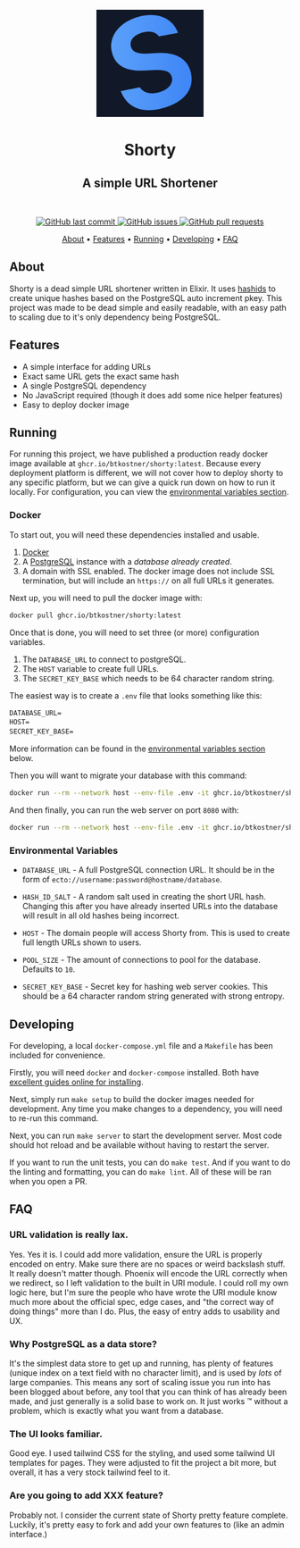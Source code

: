 <div align="center">
  <br>
  <img src="./priv/static/favicon-192.png" alt="Shorty URL Shortener" width="192" height="192">

  <h1>Shorty</h1>
  <h2>A simple URL Shortener</h2>
  <br>
</div>

<p align="center">
  <a href="https://github.com/btkostner/shorty/commits/master">
    <img src="https://img.shields.io/github/last-commit/btkostner/shorty.svg?style=flat-square&logo=github&logoColor=white" alt="GitHub last commit">
  </a>

  <a href="https://github.com/btkostner/shorty/issues">
    <img src="https://img.shields.io/github/issues-raw/btkostner/shorty.svg?style=flat-square&logo=github&logoColor=white" alt="GitHub issues">
  </a>

  <a href="https://github.com/btkostner/shorty/pulls">
    <img src="https://img.shields.io/github/issues-pr-raw/btkostner/shorty.svg?style=flat-square&logo=github&logoColor=white" alt="GitHub pull requests">
  </a>  
</p>

<p align="center">
  <a href="#about">About</a> •
  <a href="#features">Features</a> •
  <a href="#running">Running</a> •
  <a href="#developing">Developing</a> •
  <a href="#faq">FAQ</a>
</p>

## About

Shorty is a dead simple URL shortener written in Elixir. It uses [hashids](https://hashids.org/) to create unique hashes based on the PostgreSQL auto increment pkey. This project was made to be dead simple and easily readable, with an easy path to scaling due to it's only dependency being PostgreSQL.

## Features

- A simple interface for adding URLs
- Exact same URL gets the exact same hash
- A single PostgreSQL dependency
- No JavaScript required (though it does add some nice helper features)
- Easy to deploy docker image

## Running

For running this project, we have published a production ready docker image available at `ghcr.io/btkostner/shorty:latest`. Because every deployment platform is different, we will not cover how to deploy shorty to any specific platform, but we can give a quick run down on how to run it locally. For configuration, you can view the [environmental variables section](#Environmental-Variables).

### Docker

To start out, you will need these dependencies installed and usable.

  1. [Docker](https://docs.docker.com/get-docker/)
  2. A [PostgreSQL](https://www.postgresql.org/download/) instance with a _database already created_.
  3. A domain with SSL enabled. The docker image does not include SSL termination, but will include an `https://` on all full URLs it generates.

Next up, you will need to pull the docker image with:

```sh
docker pull ghcr.io/btkostner/shorty:latest
```

Once that is done, you will need to set three (or more) configuration variables.

  1. The `DATABASE_URL` to connect to postgreSQL.
  2. The `HOST` variable to create full URLs.
  3. The `SECRET_KEY_BASE` which needs to be 64 character random string.

The easiest way is to create a `.env` file that looks something like this:

```txt
DATABASE_URL=
HOST=
SECRET_KEY_BASE=
```

More information can be found in the [environmental variables section](#Environmental-Variables) below.

Then you will want to migrate your database with this command:

```sh
docker run --rm --network host --env-file .env -it ghcr.io/btkostner/shorty:latest eval Shorty.Release.migrate
```

And then finally, you can run the web server on port `8080` with:

```sh
docker run --rm --network host --env-file .env -it ghcr.io/btkostner/shorty:latest
```

### Environmental Variables

- `DATABASE_URL` - A full PostgreSQL connection URL. It should be in the form of `ecto://username:password@hostname/database`.

- `HASH_ID_SALT` - A random salt used in creating the short URL hash. Changing this after you have already inserted URLs into the database will result in all old hashes being incorrect.

- `HOST` - The domain people will access Shorty from. This is used to create full length URLs shown to users.

- `POOL_SIZE` - The amount of connections to pool for the database. Defaults to `10`.

- `SECRET_KEY_BASE` - Secret key for hashing web server cookies. This should be a 64 character random string generated with strong entropy.

## Developing

For developing, a local `docker-compose.yml` file and a `Makefile` has been included for convenience.

Firstly, you will need `docker` and `docker-compose` installed. Both have [excellent guides online for installing](https://docs.docker.com/compose/install/).

Next, simply run `make setup` to build the docker images needed for development. Any time you make changes to a dependency, you will need to re-run this command.

Next, you can run `make server` to start the development server. Most code should hot reload and be available without having to restart the server.

If you want to run the unit tests, you can do `make test`. And if you want to do the linting and formatting, you can do `make lint`. All of these will be ran when you open a PR.

## FAQ

### URL validation is really lax.

Yes. Yes it is. I could add more validation, ensure the URL is properly encoded on entry. Make sure there are no spaces or weird backslash stuff. It really doesn't matter though. Phoenix will encode the URL correctly when we redirect, so I left validation to the built in URI module. I could roll my own logic here, but I'm sure the people who have wrote the URI module know much more about the official spec, edge cases, and "the correct way of doing things" more than I do. Plus, the easy of entry adds to usability and UX.

### Why PostgreSQL as a data store?

It's the simplest data store to get up and running, has plenty of features (unique index on a text field with no character limit), and is used by _lots_ of large companies. This means any sort of scaling issue you run into has been blogged about before, any tool that you can think of has already been made, and just generally is a solid base to work on. It just works :tm: without a problem, which is exactly what you want from a database.

### The UI looks familiar.

Good eye. I used tailwind CSS for the styling, and used some tailwind UI templates for pages. They were adjusted to fit the project a bit more, but overall, it has a very stock tailwind feel to it.

### Are you going to add XXX feature?

Probably not. I consider the current state of Shorty pretty feature complete. Luckily, it's pretty easy to fork and add your own features to (like an admin interface.)

